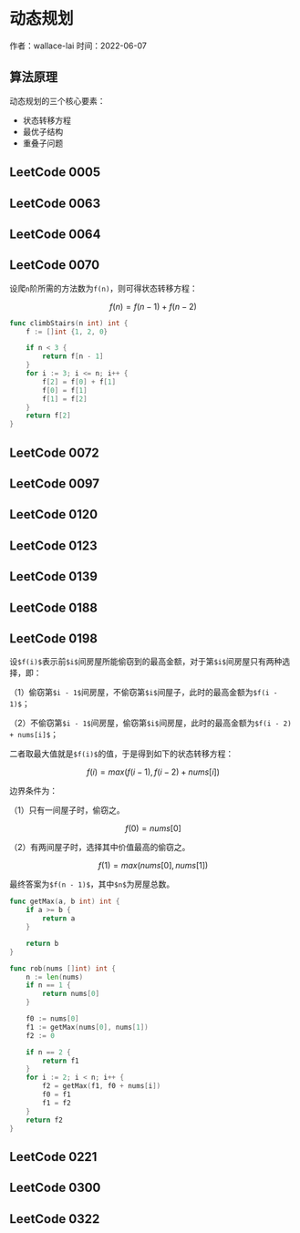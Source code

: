 # 动态规划

作者：wallace-lai
时间：2022-06-07

## 算法原理
动态规划的三个核心要素：
- 状态转移方程
- 最优子结构
- 重叠子问题


## LeetCode 0005
## LeetCode 0063
## LeetCode 0064
## LeetCode 0070

设爬`n`阶所需的方法数为`f(n)`，则可得状态转移方程：

$$
f(n) = f(n - 1) + f(n - 2)
$$

```go
func climbStairs(n int) int {
	f := []int {1, 2, 0}

	if n < 3 {
		return f[n - 1]
	}
	for i := 3; i <= n; i++ {
		f[2] = f[0] + f[1]
		f[0] = f[1]
		f[1] = f[2]
	}
	return f[2]
}
```

## LeetCode 0072
## LeetCode 0097
## LeetCode 0120
## LeetCode 0123
## LeetCode 0139
## LeetCode 0188
## LeetCode 0198
设`$f(i)$`表示前`$i$`间房屋所能偷窃到的最高金额，对于第`$i$`间房屋只有两种选择，即：

（1）偷窃第`$i - 1$`间房屋，不偷窃第`$i$`间屋子，此时的最高金额为`$f(i - 1)$`；

（2）不偷窃第`$i - 1$`间房屋，偷窃第`$i$`间房屋，此时的最高金额为`$f(i - 2) + nums[i]$`；

二者取最大值就是`$f(i)$`的值，于是得到如下的状态转移方程：

$$
f(i) = max(f(i - 1), f(i - 2) + nums[i])
$$

边界条件为：

（1）只有一间屋子时，偷窃之。

$$
f(0) = nums[0]
$$

（2）有两间屋子时，选择其中价值最高的偷窃之。

$$
f(1) = max(nums[0], nums[1])
$$

最终答案为`$f(n - 1)$`，其中`$n$`为房屋总数。

```go
func getMax(a, b int) int {
	if a >= b {
		return a
	}

	return b
}

func rob(nums []int) int {
	n := len(nums)
	if n == 1 {
		return nums[0]
	}

	f0 := nums[0]
	f1 := getMax(nums[0], nums[1])
	f2 := 0

	if n == 2 {
		return f1
	}
	for i := 2; i < n; i++ {
		f2 = getMax(f1, f0 + nums[i])
		f0 = f1
		f1 = f2
	}
	return f2
}
```


## LeetCode 0221
## LeetCode 0300
## LeetCode 0322